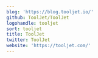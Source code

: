 ```yaml
---
blog: 'https://blog.tooljet.io/'
github: ToolJet/ToolJet
logohandle: tooljet
sort: tooljet
title: ToolJet
twitter: ToolJet
website: 'https://tooljet.com/'
---
```

